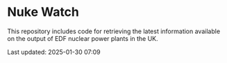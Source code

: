 # Nuke Watch

This repository includes code for retrieving the latest information available on the output of EDF nuclear power plants in the UK.

Last updated: 2025-01-30 07:09